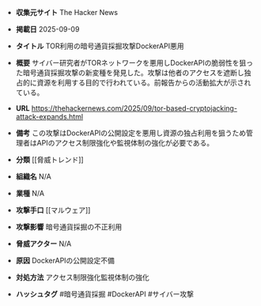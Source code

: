 - **収集元サイト**
The Hacker News

- **掲載日**
2025-09-09

- **タイトル**
TOR利用の暗号通貨採掘攻撃DockerAPI悪用

- **概要**
サイバー研究者がTORネットワークを悪用しDockerAPIの脆弱性を狙った暗号通貨採掘攻撃の新変種を発見した。攻撃は他者のアクセスを遮断し独占的に資源を利用する目的で行われている。前報告からの活動拡大が示されている。

- **URL**
https://thehackernews.com/2025/09/tor-based-cryptojacking-attack-expands.html

- **備考**
この攻撃はDockerAPIの公開設定を悪用し資源の独占利用を狙うため管理者はAPIのアクセス制限強化や監視体制の強化が必要である。

- **分類**
[[脅威トレンド]]

- **組織名**
N/A

- **業種**
N/A

- **攻撃手口**
[[マルウェア]]

- **攻撃影響**
暗号通貨採掘の不正利用

- **脅威アクター**
N/A

- **原因**
DockerAPIの公開設定不備

- **対処方法**
アクセス制限強化監視体制の強化

- **ハッシュタグ**
#暗号通貨採掘 #DockerAPI #サイバー攻撃
